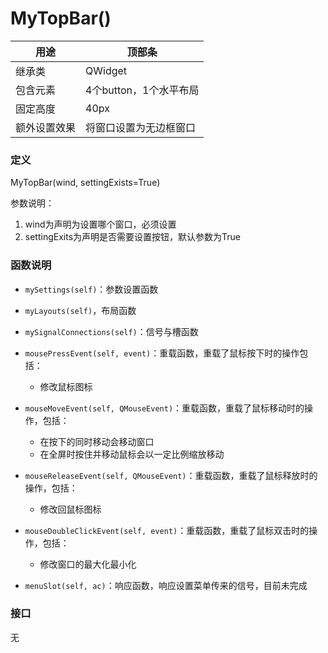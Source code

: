 # MyTopBar()

| 用途         | 顶部条                 |
| ------------ | ---------------------- |
| 继承类       | QWidget                |
| 包含元素     | 4个button，1个水平布局 |
| 固定高度     | 40px                   |
| 额外设置效果 | 将窗口设置为无边框窗口 |

### 定义

MyTopBar(wind, settingExists=True)

参数说明：

1.  wind为声明为设置哪个窗口，必须设置
2.  settingExits为声明是否需要设置按钮，默认参数为True

### 函数说明

-   `mySettings(self)`：参数设置函数
-   `myLayouts(self)`，布局函数

-   `mySignalConnections(self)`：信号与槽函数
-   `mousePressEvent(self, event)`：重载函数，重载了鼠标按下时的操作包括：
    -   修改鼠标图标
-   `mouseMoveEvent(self, QMouseEvent)`：重载函数，重载了鼠标移动时的操作，包括：
    -   在按下的同时移动会移动窗口
    -   在全屏时按住并移动鼠标会以一定比例缩放移动
-   `mouseReleaseEvent(self, QMouseEvent)`：重载函数，重载了鼠标释放时的操作，包括：
    -   修改回鼠标图标
-   `mouseDoubleClickEvent(self, event)`：重载函数，重载了鼠标双击时的操作，包括：
    -   修改窗口的最大化最小化
-   `menuSlot(self, ac)`：响应函数，响应设置菜单传来的信号，目前未完成

### 接口

无

